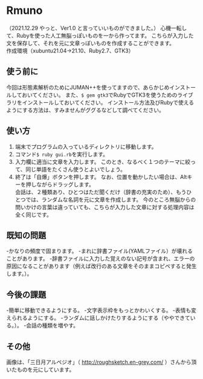 # Rmuno
（2021.12.29 やっと、Ver1.0 と言っていいものができました。）
心機一転して、Rubyを使った人工無脳っぽいものを一から作ってます。
こちらが入力した文を保存して、それを元に文章っぽいものを作成することができます。  
作成環境（xubuntu21.04→21.10、Ruby2.7、GTK3） 

## 使う前に
今回は形態素解析のためにJUMAN++を使ってますので、あらかじめインストールしておいてください。
また、`$ gem gtk3`でRubyでGTK3を使うためのライブラリをインストールしておいてください。
インストール方法及びRubyで使えるようにする方法は、すみませんがググるなどして調べてください。  

## 使い方
1. 端末でプログラムの入っているディレクトリに移動します。
1. コマンド`$ ruby gui.rb`を実行します。
1. 入力欄に適当に文章を入力します。
このとき、なるべく１つのテーマに絞って、同じ単語をたくさん使うとよいでしょう。
1. 終了は「自爆」ボタンを押します。
なお、位置を動かしたい場合は、Altキーを押しながらドラッグします。  
会話は、２種類あり、ひとつはただ聞くだけ（辞書の充実のため）、もうひとつでは、ランダムな名詞を元に文章を作成します。
今のところ無脳からの問いかけの言葉は違っていても、こちらが入力した文章に対する処理内容は全く同じです。  

## 既知の問題
-かなりの頻度で固まります。
-まれに辞書ファイル(YAMLファイル）が壊れることがあります。
-辞書ファイルに入力した覚えのない記号が含まれ、エラーの原因になることがあります（例えば改行のある文章をそのままコピペすると発生します。）。  

## 今後の課題
-簡単に移動できるようにする。
-文字表示枠をもっとかわいくする。
-表情も変えられるようにする。
-ランダムに話しかけたりするようにする（ややできている。）。
-会話の種類を増やす。  

## その他
画像は、「三日月アルペジオ」（ http://roughsketch.en-grey.com/ ）さんから頂いたものを元にしています。  

